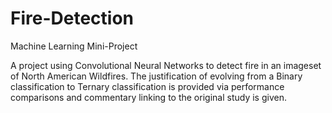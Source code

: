 # Fire-Detection
Machine Learning Mini-Project

A project using Convolutional Neural Networks to detect fire in an imageset of North American Wildfires. The justification of evolving from a Binary classification to Ternary classification is provided via performance comparisons and commentary linking to the original study is given. 
